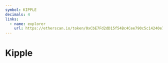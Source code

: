 ```yaml
---
symbol: KIPPLE
decimals: 4
links:
  - name: explorer
    url: https://etherscan.io/token/0xCbE7Fd2dD15f54Bc4Cee790c5c14240e7DDEA644
---
```


# Kipple

